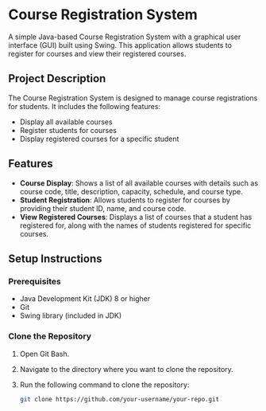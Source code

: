 # Course Registration System

A simple Java-based Course Registration System with a graphical user interface (GUI) built using Swing. This application allows students to register for courses and view their registered courses.

## Project Description

The Course Registration System is designed to manage course registrations for students. It includes the following features:
- Display all available courses
- Register students for courses
- Display registered courses for a specific student

## Features

- **Course Display**: Shows a list of all available courses with details such as course code, title, description, capacity, schedule, and course type.
- **Student Registration**: Allows students to register for courses by providing their student ID, name, and course code.
- **View Registered Courses**: Displays a list of courses that a student has registered for, along with the names of students registered for specific courses.

## Setup Instructions

### Prerequisites

- Java Development Kit (JDK) 8 or higher
- Git
- Swing library (included in JDK)

### Clone the Repository

1. Open Git Bash.
2. Navigate to the directory where you want to clone the repository.
3. Run the following command to clone the repository:

   ```sh
   git clone https://github.com/your-username/your-repo.git

